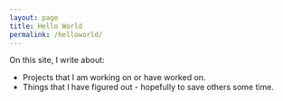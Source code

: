```yaml
---
layout: page
title: Hello World
permalink: /helloworld/
---
```


On this site, I write about:

- Projects that I am working on or have worked on.  
- Things that I have figured out - hopefully to save others some time.
